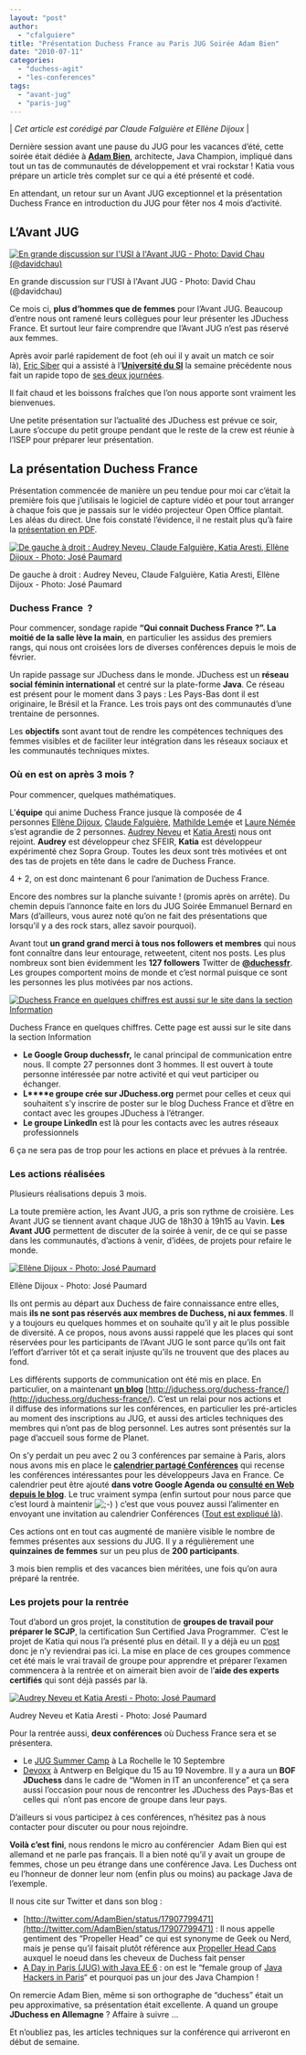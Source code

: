 ```yaml
---
layout: "post"
author: 
  - "cfalguiere"
title: "Présentation Duchess France au Paris JUG Soirée Adam Bien"
date: "2010-07-11"
categories: 
  - "duchess-agit"
  - "les-conferences"
tags: 
  - "avant-jug"
  - "paris-jug"
---
```


| _Cet article est corédigé par Claude Falguière et Ellène Dijoux_ |

Dernière session avant une pause du JUG pour les vacances d’été, cette soirée était dédiée à **[Adam Bien](http://parisjug.org/xwiki/bin/view/Meeting/20100706)**, architecte, Java Champion, impliqué dans tout un tas de communautés de développement et vrai rockstar ! Katia vous prépare un article très complet sur ce qui a été présenté et codé.

En attendant, un retour sur un Avant JUG exceptionnel et la présentation Duchess France en introduction du JUG pour fêter nos 4 mois d’activité.

## L’Avant JUG

[![En grande discussion sur l'USI à l'Avant JUG - Photo: David Chau  (@davidchau)](/assets/2010/07/2010-07-11-presentation-duchess-france-au-paris-jug-soiree-adam-bien/2010-07-06-avant-jug.jpg "2010-07-06-avant-jug")](http://jduchess.org/duchess-france/files/2010/07/2010-07-06-avant-jug.jpg)

En grande discussion sur l'USI à l'Avant JUG - Photo: David Chau (@davidchau)

Ce mois ci, **plus d’hommes que de femmes** pour l’Avant JUG. Beaucoup d’entre nous ont ramené leurs collègues pour leur présenter les JDuchess France. Et surtout leur faire comprendre que l’Avant JUG n’est pas réservé aux femmes.

Après avoir parlé rapidement de foot (eh oui il y avait un match ce soir là), [Eric Siber](http://fr.linkedin.com/in/siber) qui a assisté à l’[**Université du SI**](http://www.universite-du-si.com/) la semaine précédente nous fait un rapide topo de [ses deux journées](http://www.novediagroup.net/Solutions/Blog-Technologique/L-essentiel-de-la-premiere-journee-de-l-USI-2010).

Il fait chaud et les boissons fraîches que l’on nous apporte sont vraiment les bienvenues.

Une petite présentation sur l’actualité des JDuchess est prévue ce soir, Laure s’occupe du petit groupe pendant que le reste de la crew est réunie à l’ISEP pour préparer leur présentation.

## La présentation Duchess France

Présentation commencée de manière un peu tendue pour moi car c’était la première fois que j’utilisais le logiciel de capture vidéo et pour tout arranger à chaque fois que je passais sur le vidéo projecteur Open Office plantait. Les aléas du direct. Une fois constaté l’évidence, il ne restait plus qu’à faire la [présentation en PDF](https://docs.google.com/fileview?id=0B1n2q7uDhFNLOWQ4MWMxNGUtM2E0Ny00M2QwLWIxYmQtOTNkZmI2NTIzNjAw&hl=fr&authkey=COGs37wK).

[![De gauche à droit : Audrey Neveu, Claude Falguière, Katia Aresti, Ellène Dijoux - Photo: José Paumard](/assets/2010/07/2010-07-11-presentation-duchess-france-au-paris-jug-soiree-adam-bien/02_PresDF_JPIMG_4465_500-300x199.jpg "02_PresDF_JPIMG_4465_500")](http://jduchess.org/duchess-france/files/2010/07/02_PresDF_JPIMG_4465_500.jpg)

De gauche à droit : Audrey Neveu, Claude Falguière, Katia Aresti, Ellène Dijoux - Photo: José Paumard

### Duchess France  ?

Pour commencer, sondage rapide **“Qui connait Duchess France ?”. La moitié de la salle lève la main**, en particulier les assidus des premiers rangs, qui nous ont croisées lors de diverses conférences depuis le mois de février.

Un rapide passage sur JDuchess dans le monde. JDuchess est un **réseau social féminin international** et centré sur la plate-forme **Java**. Ce réseau est présent pour le moment dans 3 pays : Les Pays-Bas dont il est originaire, le Brésil et la France. Les trois pays ont des communautés d’une trentaine de personnes.

Les **objectifs** sont avant tout de rendre les compétences techniques des femmes visibles et de faciliter leur intégration dans les réseaux sociaux et les communautés techniques mixtes.

### Où en est on après 3 mois ?

Pour commencer, quelques mathématiques.

L’**équipe** qui anime Duchess France jusque là composée de 4 personnes [Ellène Dijoux](http://twitter.com/dijouxellene), [Claude Falguière](http://twitter.com/cfalguiere), [Mathilde Lemé](http://twitter.com/MathildeLemee)e et [Laure Némée](http://twitter.com/Zazoun) s’est agrandie de 2 personnes. [Audrey Neveu](http://twitter.com/Audrey_Neveu) et [Katia Aresti](http://twitter.com/karesti) nous ont rejoint. **Audrey** est développeur chez SFEIR, **Katia** est développeur expérimenté chez Sopra Group. Toutes les deux sont très motivées et ont des tas de projets en tête dans le cadre de Duchess France.

4 + 2, on est donc maintenant 6 pour l’animation de Duchess France.

Encore des nombres sur la planche suivante ! (promis après on arrête). Du chemin depuis l’annonce faite en lors du JUG Soirée Emmanuel Bernard en Mars (d’ailleurs, vous aurez noté qu’on ne fait des présentations que lorsqu’il y a des rock stars, allez savoir pourquoi).

Avant tout **un grand grand merci à tous nos followers et membres** qui nous font connaître dans leur entourage, retweetent, citent nos posts. Les plus nombreux sont bien évidemment les **127 followers** Twitter de [**@duchessfr**](http://twitter.com/duchessfr). Les groupes comportent moins de monde et c’est normal puisque ce sont les personnes les plus motivées par nos actions.

[![Duchess France en quelques chiffres est aussi sur le site dans la section Information](/assets/2010/07/2010-07-11-presentation-duchess-france-au-paris-jug-soiree-adam-bien/2010-07-06-stats1.jpg "2010-07-06-stats")](http://jduchess.org/duchess-france/files/2010/07/2010-07-06-stats1.jpg)

Duchess France en quelques chiffres. Cette page est aussi sur le site dans la section Information

- **Le Google Group duchessfr,** le canal principal de communication entre nous. Il compte 27 personnes dont 3 hommes. Il est ouvert à toute personne intéressée par notre activité et qui veut participer ou échanger.
- **L****e groupe crée sur JDuchess.org** permet pour celles et ceux qui souhaitent s’y inscrire de poster sur le blog Duchess France et d’être en contact avec les groupes JDuchess à l’étranger.
- **Le groupe LinkedIn** est là pour les contacts avec les autres réseaux professionnels

6 ça ne sera pas de trop pour les actions en place et prévues à la rentrée.

### Les actions réalisées

Plusieurs réalisations depuis 3 mois.

La toute première action, les Avant JUG, a pris son rythme de croisière. Les Avant JUG se tiennent avant chaque JUG de 18h30 à 19h15 au Vavin. **Les Avant JUG** permettent de discuter de la soirée à venir, de ce qui se passe dans les communautés, d’actions à venir, d’idées, de projets pour refaire le monde.

[![Ellène Dijoux - Photo: José Paumard](/assets/2010/07/2010-07-11-presentation-duchess-france-au-paris-jug-soiree-adam-bien/02_PresDF_JPIMG_4476_500-150x150.jpg "02_PresDF_JPIMG_4476_500")](http://jduchess.org/duchess-france/files/2010/07/02_PresDF_JPIMG_4476_500.jpg)

Ellène Dijoux - Photo: José Paumard

Ils ont permis au départ aux Duchess de faire connaissance entre elles, mais **ils ne sont pas réservés aux membres de Duchess, ni aux femmes**. Il y a toujours eu quelques hommes et on souhaite qu’il y ait le plus possible de diversité. A ce propos, nous avons aussi rappelé que les places qui sont réservées pour les participants de l’Avant JUG le sont parce qu’ils ont fait l’effort d’arriver tôt et ça serait injuste qu’ils ne trouvent que des places au fond.

Les différents supports de communication ont été mis en place. En particulier, on a maintenant [**un blog**](http://jduchess.org/duchess-france/) [http://jduchess.org/duchess-france/](http://jduchess.org/duchess-france/). C’est un relai pour nos actions et il diffuse des informations sur les conférences, en particulier les pré-articles au moment des inscriptions au JUG, et aussi des articles techniques des membres qui n’ont pas de blog personnel. Les autres sont présentés sur la page d’accueil sous forme de Planet.

On s’y perdait un peu avec 2 ou 3 conférences par semaine à Paris, alors nous avons mis en place le [**calendrier partagé Conférences**](http://jduchess.org/duchess-france/about/le-calendrier-des-conferences/) qui recense les conférences intéressantes pour les développeurs Java en France. Ce calendrier peut être ajouté **dans votre Google Agenda** **ou** [**consulté en Web depuis le blog**](https://www.google.com/calendar/embed?showCalendars=0&showTz=0&height=600&wkst=1&bgcolor=%23FFFFFF&src=qde8vmooe48vsm1ma3i9je88q8%40group.calendar.google.com&color=%23A32929&src=fr.french%23holiday%40group.v.calendar.google.com). Le truc vraiment sympa (enfin surtout pour nous parce que c’est lourd à maintenir ![;-)](http://jduchess.org/duchess-france/wp-includes/images/smilies/icon_wink.gif) ) c’est que vous pouvez aussi l’alimenter en envoyant une invitation au calendrier Conférences ([Tout est expliqué là](http://jduchess.org/duchess-france/about/le-calendrier-des-conferences/)).

Ces actions ont en tout cas augmenté de manière visible le nombre de femmes présentes aux sessions du JUG. Il y a régulièrement une **quinzaines de femmes** sur un peu plus de **200 participants**.

3 mois bien remplis et des vacances bien méritées, une fois qu’on aura préparé la rentrée.

### Les projets pour la rentrée

Tout d’abord un gros projet, la constitution de **groupes de travail pour préparer le SCJP**, la certification Sun Certified Java Programmer.  C’est le projet de Katia qui nous l’a présenté plus en détail. Il y a déjà eu un [post](http://jduchess.org/duchess-france/blog/inscrivez-vous-dans-notre-groupe-de-travail-scjp/) donc je n’y reviendrai pas ici. La mise en place de ces groupes commence cet été mais le vrai travail de groupe pour apprendre et préparer l’examen commencera à la rentrée et on aimerait bien avoir de l’**aide des experts certifiés** qui sont déjà passés par là.

[![Audrey Neveu et Katia Aresti - Photo: José Paumard](/assets/2010/07/2010-07-11-presentation-duchess-france-au-paris-jug-soiree-adam-bien/02_PresDF_JPIMG_4467_500-150x150.jpg "02_PresDF_JPIMG_4467_500")](http://jduchess.org/duchess-france/files/2010/07/02_PresDF_JPIMG_4467_500.jpg)

Audrey Neveu et Katia Aresti - Photo: José Paumard

Pour la rentrée aussi, **deux conférences** où Duchess France sera et se présentera.

- Le [JUG Summer Camp](http://www.jugsummercamp.org/) à La Rochelle le 10 Septembre
- [Devoxx](http://www.devoxx.com/display/Devoxx2K10/Home) à Antwerp en Belgique du 15 au 19 Novembre. Il y a aura un **BOF JDuchess** dans le cadre de “Women in IT an unconference” et ça sera aussi l’occasion pour nous de rencontrer les JDuchess des Pays-Bas et celles qui  n’ont pas encore de groupe dans leur pays.

D’ailleurs si vous participez à ces conférences, n’hésitez pas à nous contacter pour discuter ou pour nous rejoindre.

**Voilà c’est fini**, nous rendons le micro au conférencier  Adam Bien qui est allemand et ne parle pas français. Il a bien noté qu’il y avait un groupe de femmes, chose un peu étrange dans une conférence Java. Les Duchess ont eu l’honneur de donner leur nom (enfin plus ou moins) au package Java de l’exemple.

Il nous cite sur Twitter et dans son blog :

- [http://twitter.com/AdamBien/status/17907799471](http://twitter.com/AdamBien/status/17907799471) : Il nous appelle gentiment des “Propeller Head” ce qui est synonyme de Geek ou Nerd, mais je pense qu’il faisait plutôt référence aux [Propeller Head Caps](http://www.geekculture.com/geekculturestore/webstore/caps.html) auxquel le noeud dans les cheveux de Duchess fait penser
- [A Day in Paris (JUG) with Java EE 6](http://www.adam-bien.com/roller/abien/entry/a_day_in_paris_with) : on est le “female group of [Java Hackers in Paris](http://jduchess.org/)“ et pourquoi pas un jour des Java Champion !

On remercie Adam Bien, même si son orthographe de “duchess” était un peu approximative, sa présentation était excellente. A quand un groupe **JDuchess en Allemagne** ? Affaire à suivre …

Et n’oubliez pas, les articles techniques sur la conférence qui arriveront en début de semaine.
